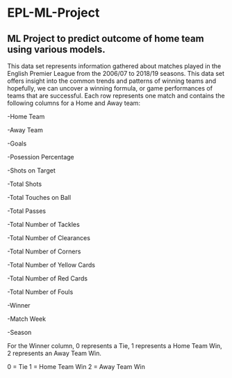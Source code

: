 # EPL-ML-Project

## ML Project to predict outcome of home team using various models.

This data set represents information gathered about matches played in the English Premier League from the 2006/07 to 2018/19 seasons. 
This data set offers insight into the common trends and patterns of winning teams and hopefully, we can uncover a winning formula, 
or game performances of teams that are successful. Each row represents one match and contains the following columns for a Home and Away team:

-Home Team

-Away Team

-Goals

-Posession Percentage

-Shots on Target

-Total Shots

-Total Touches on Ball

-Total Passes

-Total Number of Tackles

-Total Number of Clearances

-Total Number of Corners

-Total Number of Yellow Cards

-Total Number of Red Cards

-Total Number of Fouls

-Winner

-Match Week

-Season

For the Winner column, 0 represents a Tie, 1 represents a Home Team Win, 2 represents an Away Team Win.

0 = Tie
1 = Home Team Win
2 = Away Team Win
